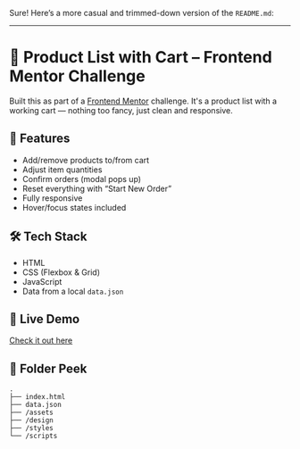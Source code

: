 Sure! Here’s a more casual and trimmed-down version of the `README.md`:

---

# 🛒 Product List with Cart – Frontend Mentor Challenge

Built this as part of a [Frontend Mentor](https://www.frontendmentor.io) challenge. It's a product list with a working cart — nothing too fancy, just clean and responsive.

## 🧩 Features

- Add/remove products to/from cart  
- Adjust item quantities  
- Confirm orders (modal pops up)  
- Reset everything with “Start New Order”  
- Fully responsive  
- Hover/focus states included

## 🛠️ Tech Stack

- HTML  
- CSS (Flexbox & Grid)  
- JavaScript  
- Data from a local `data.json`

## 🚀 Live Demo

[Check it out here](https://your-live-site-url.com)

## 📂 Folder Peek

```
.
├── index.html
├── data.json
├── /assets
├── /design
├── /styles
└── /scripts
```